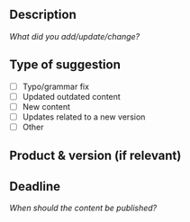 ## Description

_What did you add/update/change?_

## Type of suggestion

* [ ] Typo/grammar fix
* [ ] Updated outdated content
* [ ] New content
* [ ] Updates related to a new version
* [ ] Other

## Product & version (if relevant)



## Deadline

_When should the content be published?_
